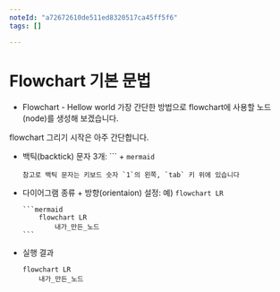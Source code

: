 ```yaml
---
noteId: "a72672610de511ed8320517ca45ff5f6"
tags: []

---
```


# Flowchart 기본 문법

- Flowchart - Hellow world
가장 간단한 방법으로 flowchart에 사용할 노드(node)를 생성해 보겠습니다.

flowchart 그리기 시작은  아주 간단합니다.

- 백틱(backtick) 문자 3개: \`\`\` + `mermaid` 

    ```{note}
    참고로 백틱 문자는 키보드 숫자 `1`의 왼쪽, `tab` 키 위에 있습니다
    ```

- 다이어그램 종류 + 방향(orientaion) 설정: 예) `flowchart LR`
    ````
    ```mermaid
        flowchart LR
            내가_만든_노드
    ```
    ````

- 실행 결과
    ```{mermaid}
    flowchart LR
        내가_만든_노드
    ```

